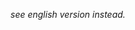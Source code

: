 _see english version instead._

<!--# 关于放弃GitHub
提醒：我鼓励你将以下内容添加到你的`README.md`当中。

== 我仍在抗议当中使用 GitHub ==

我的多数项目目前都托管在GitHub上。这并不理想；GitHub是一个专有的商业机密系统，它并不是
自由和开源软件（FOSS）。使用像GitHub这样的专有系统开发自由和开源软件让我很担心。我敦促
您阅读来自[软件自由保护协会](https://sfconservancy.org)的[Give up GitHub](https://GiveUpGitHub.org)活动来
了解一些关于为什么GitHub不是一个托管自由和开源软件的好地方的原因。

GitHub Copilot从过去到现在对我的项目代码的使用均未经我的许可。我不同意GitHub在Copilot
中使用我的项目代码。

![GiveUpGitHub活动的标志](https://sfconservancy.org/img/GiveUpGitHub.png)-->

<!--
**YUCLing/YUCLing** is a ✨ _special_ ✨ repository because its `README.md` (this file) appears on your GitHub profile.

Here are some ideas to get you started:

- 🔭 I’m currently working on ...
- 🌱 I’m currently learning ...
- 👯 I’m looking to collaborate on ...
- 🤔 I’m looking for help with ...
- 💬 Ask me about ...
- 📫 How to reach me: ...
- 😄 Pronouns: ...
- ⚡ Fun fact: ...
-->
